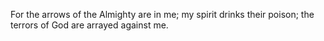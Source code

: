 For the arrows of the Almighty are in me; my spirit drinks their poison; the terrors of God are arrayed against me.
